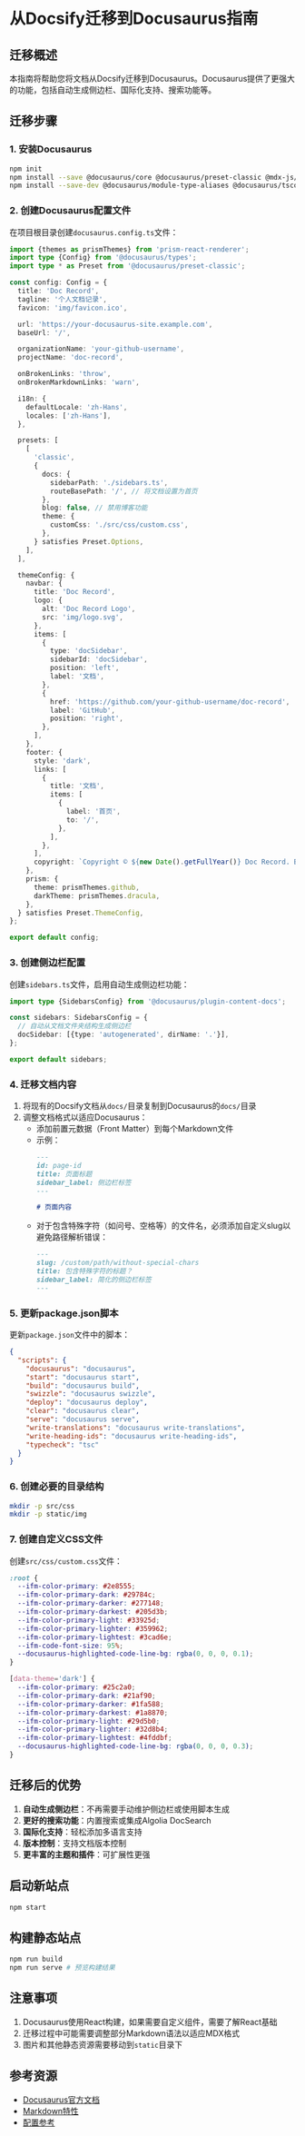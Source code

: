 # 从Docsify迁移到Docusaurus指南

## 迁移概述

本指南将帮助您将文档从Docsify迁移到Docusaurus。Docusaurus提供了更强大的功能，包括自动生成侧边栏、国际化支持、搜索功能等。

## 迁移步骤

### 1. 安装Docusaurus

```bash
npm init
npm install --save @docusaurus/core @docusaurus/preset-classic @mdx-js/react clsx prism-react-renderer react react-dom
npm install --save-dev @docusaurus/module-type-aliases @docusaurus/tsconfig @docusaurus/types typescript
```

### 2. 创建Docusaurus配置文件

在项目根目录创建`docusaurus.config.ts`文件：

```typescript
import {themes as prismThemes} from 'prism-react-renderer';
import type {Config} from '@docusaurus/types';
import type * as Preset from '@docusaurus/preset-classic';

const config: Config = {
  title: 'Doc Record',
  tagline: '个人文档记录',
  favicon: 'img/favicon.ico',

  url: 'https://your-docusaurus-site.example.com',
  baseUrl: '/',

  organizationName: 'your-github-username', 
  projectName: 'doc-record',

  onBrokenLinks: 'throw',
  onBrokenMarkdownLinks: 'warn',

  i18n: {
    defaultLocale: 'zh-Hans',
    locales: ['zh-Hans'],
  },

  presets: [
    [
      'classic',
      {
        docs: {
          sidebarPath: './sidebars.ts',
          routeBasePath: '/', // 将文档设置为首页
        },
        blog: false, // 禁用博客功能
        theme: {
          customCss: './src/css/custom.css',
        },
      } satisfies Preset.Options,
    ],
  ],

  themeConfig: {
    navbar: {
      title: 'Doc Record',
      logo: {
        alt: 'Doc Record Logo',
        src: 'img/logo.svg',
      },
      items: [
        {
          type: 'docSidebar',
          sidebarId: 'docSidebar',
          position: 'left',
          label: '文档',
        },
        {
          href: 'https://github.com/your-github-username/doc-record',
          label: 'GitHub',
          position: 'right',
        },
      ],
    },
    footer: {
      style: 'dark',
      links: [
        {
          title: '文档',
          items: [
            {
              label: '首页',
              to: '/',
            },
          ],
        },
      ],
      copyright: `Copyright © ${new Date().getFullYear()} Doc Record. Built with Docusaurus.`,
    },
    prism: {
      theme: prismThemes.github,
      darkTheme: prismThemes.dracula,
    },
  } satisfies Preset.ThemeConfig,
};

export default config;
```

### 3. 创建侧边栏配置

创建`sidebars.ts`文件，启用自动生成侧边栏功能：

```typescript
import type {SidebarsConfig} from '@docusaurus/plugin-content-docs';

const sidebars: SidebarsConfig = {
  // 自动从文档文件夹结构生成侧边栏
  docSidebar: [{type: 'autogenerated', dirName: '.'}],
};

export default sidebars;
```

### 4. 迁移文档内容

1. 将现有的Docsify文档从`docs/`目录复制到Docusaurus的`docs/`目录
2. 调整文档格式以适应Docusaurus：
   - 添加前置元数据（Front Matter）到每个Markdown文件
   - 示例：
     ```markdown
     ---
     id: page-id
     title: 页面标题
     sidebar_label: 侧边栏标签
     ---
     
     # 页面内容
     ```
   - 对于包含特殊字符（如问号、空格等）的文件名，必须添加自定义slug以避免路径解析错误：
     ```markdown
     ---
     slug: /custom/path/without-special-chars
     title: 包含特殊字符的标题？
     sidebar_label: 简化的侧边栏标签
     ---
     ```

### 5. 更新package.json脚本

更新`package.json`文件中的脚本：

```json
{
  "scripts": {
    "docusaurus": "docusaurus",
    "start": "docusaurus start",
    "build": "docusaurus build",
    "swizzle": "docusaurus swizzle",
    "deploy": "docusaurus deploy",
    "clear": "docusaurus clear",
    "serve": "docusaurus serve",
    "write-translations": "docusaurus write-translations",
    "write-heading-ids": "docusaurus write-heading-ids",
    "typecheck": "tsc"
  }
}
```

### 6. 创建必要的目录结构

```bash
mkdir -p src/css
mkdir -p static/img
```

### 7. 创建自定义CSS文件

创建`src/css/custom.css`文件：

```css
:root {
  --ifm-color-primary: #2e8555;
  --ifm-color-primary-dark: #29784c;
  --ifm-color-primary-darker: #277148;
  --ifm-color-primary-darkest: #205d3b;
  --ifm-color-primary-light: #33925d;
  --ifm-color-primary-lighter: #359962;
  --ifm-color-primary-lightest: #3cad6e;
  --ifm-code-font-size: 95%;
  --docusaurus-highlighted-code-line-bg: rgba(0, 0, 0, 0.1);
}

[data-theme='dark'] {
  --ifm-color-primary: #25c2a0;
  --ifm-color-primary-dark: #21af90;
  --ifm-color-primary-darker: #1fa588;
  --ifm-color-primary-darkest: #1a8870;
  --ifm-color-primary-light: #29d5b0;
  --ifm-color-primary-lighter: #32d8b4;
  --ifm-color-primary-lightest: #4fddbf;
  --docusaurus-highlighted-code-line-bg: rgba(0, 0, 0, 0.3);
}
```

## 迁移后的优势

1. **自动生成侧边栏**：不再需要手动维护侧边栏或使用脚本生成
2. **更好的搜索功能**：内置搜索或集成Algolia DocSearch
3. **国际化支持**：轻松添加多语言支持
4. **版本控制**：支持文档版本控制
5. **更丰富的主题和插件**：可扩展性更强

## 启动新站点

```bash
npm start
```

## 构建静态站点

```bash
npm run build
npm run serve # 预览构建结果
```

## 注意事项

1. Docusaurus使用React构建，如果需要自定义组件，需要了解React基础
2. 迁移过程中可能需要调整部分Markdown语法以适应MDX格式
3. 图片和其他静态资源需要移动到`static`目录下

## 参考资源

- [Docusaurus官方文档](https://docusaurus.io/docs)
- [Markdown特性](https://docusaurus.io/docs/markdown-features)
- [配置参考](https://docusaurus.io/docs/api/docusaurus-config)